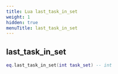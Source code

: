 ```yaml
---
title: Lua last_task_in_set
weight: 1
hidden: true
menuTitle: last_task_in_set
---
```

## last_task_in_set
```lua
eq.last_task_in_set(int task_set) -- int
```